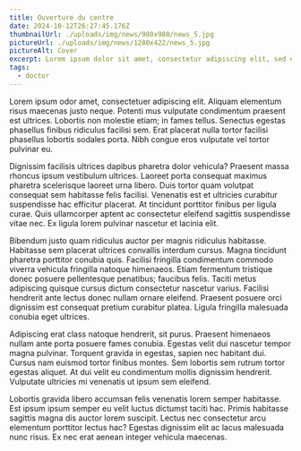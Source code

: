 ```yaml
---
title: Ouverture du centre
date: 2024-10-12T26:27:45.176Z
thumbnailUrl: ./uploads/img/news/980x980/news_5.jpg
pictureUrl: ./uploads/img/news/1280x422/news_5.jpg
pictureAlt: Cover
excerpt: Lorem ipsum dolor sit amet, consectetur adipiscing elit, sed do eiusmod tempor incididunt. Dolor sit amet ed do eiusmod tempor
tags:
  - doctor
---
```


Lorem ipsum odor amet, consectetuer adipiscing elit. Aliquam elementum risus maecenas justo neque. Potenti mus vulputate condimentum praesent est ultrices. Lobortis non molestie etiam; in fames tellus. Senectus egestas phasellus finibus ridiculus facilisi sem. Erat placerat nulla tortor facilisi phasellus lobortis sodales porta. Nibh congue eros vulputate vel tortor pulvinar eu.

Dignissim facilisis ultrices dapibus pharetra dolor vehicula? Praesent massa rhoncus ipsum vestibulum ultrices. Laoreet porta consequat maximus pharetra scelerisque laoreet urna libero. Duis tortor quam volutpat consequat sem habitasse felis facilisi. Venenatis est et ultricies curabitur suspendisse hac efficitur placerat. At tincidunt porttitor finibus per ligula curae. Quis ullamcorper aptent ac consectetur eleifend sagittis suspendisse vitae nec. Ex ligula lorem pulvinar nascetur et lacinia elit.

Bibendum justo quam ridiculus auctor per magnis ridiculus habitasse. Habitasse sem placerat ultrices convallis interdum cursus. Magna tincidunt pharetra porttitor conubia quis. Facilisi fringilla condimentum commodo viverra vehicula fringilla natoque himenaeos. Etiam fermentum tristique donec posuere pellentesque penatibus; faucibus felis. Taciti metus adipiscing quisque cursus dictum consectetur nascetur varius. Facilisi hendrerit ante lectus donec nullam ornare eleifend. Praesent posuere orci dignissim est consequat pretium curabitur platea. Ligula fringilla malesuada conubia eget ultrices.

Adipiscing erat class natoque hendrerit, sit purus. Praesent himenaeos nullam ante porta posuere fames conubia. Egestas velit dui nascetur tempor magna pulvinar. Torquent gravida in egestas, sapien nec habitant dui. Cursus nam euismod tortor finibus montes. Sem lobortis sem rutrum tortor egestas aliquet. At dui velit eu condimentum mollis dignissim hendrerit. Vulputate ultricies mi venenatis ut ipsum sem eleifend.

Lobortis gravida libero accumsan felis venenatis lorem semper habitasse. Est ipsum ipsum semper eu velit luctus dictumst taciti hac. Primis habitasse sagittis magna dis auctor lorem suscipit. Lectus nec consectetur arcu elementum porttitor lectus hac? Egestas dignissim elit ac lacus malesuada nunc risus. Ex nec erat aenean integer vehicula maecenas.